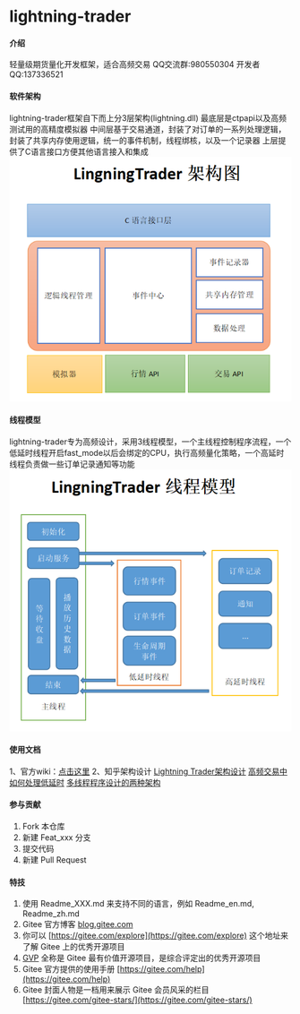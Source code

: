 # lightning-trader

#### 介绍
轻量级期货量化开发框架，适合高频交易
QQ交流群:980550304
开发者QQ:137336521

#### 软件架构
lightning-trader框架自下而上分3层架构(lightning.dll)
最底层是ctpapi以及高频测试用的高精度模拟器
中间层基于交易通道，封装了对订单的一系列处理逻辑，封装了共享内存使用逻辑，统一的事件机制，线程绑核，以及一个记录器
上层提供了C语言接口方便其他语言接入和集成
![输入图片说明](doc/images/%E6%9E%B6%E6%9E%84%E5%9B%BE.png)

#### 线程模型

lightning-trader专为高频设计，采用3线程模型，一个主线程控制程序流程，一个低延时线程开启fast_mode以后会绑定的CPU，执行高频量化策略，一个高延时线程负责做一些订单记录通知等功能
![输入图片说明](doc/images/%E7%BA%BF%E7%A8%8B%E6%A8%A1%E5%9E%8B.png)

#### 使用文档

1、官方wiki：[点击这里](https://gitee.com/pursue-wealth/lightning-trader/wikis)
2、知乎架构设计
    [Lightning Trader架构设计](https://zhuanlan.zhihu.com/p/622262304)
    [高频交易中如何处理低延时](https://zhuanlan.zhihu.com/p/622293141)
    [多线程程序设计的两种架构](https://zhuanlan.zhihu.com/p/622423099)

#### 参与贡献

1.  Fork 本仓库
2.  新建 Feat_xxx 分支
3.  提交代码
4.  新建 Pull Request


#### 特技

1.  使用 Readme\_XXX.md 来支持不同的语言，例如 Readme\_en.md, Readme\_zh.md
2.  Gitee 官方博客 [blog.gitee.com](https://blog.gitee.com)
3.  你可以 [https://gitee.com/explore](https://gitee.com/explore) 这个地址来了解 Gitee 上的优秀开源项目
4.  [GVP](https://gitee.com/gvp) 全称是 Gitee 最有价值开源项目，是综合评定出的优秀开源项目
5.  Gitee 官方提供的使用手册 [https://gitee.com/help](https://gitee.com/help)
6.  Gitee 封面人物是一档用来展示 Gitee 会员风采的栏目 [https://gitee.com/gitee-stars/](https://gitee.com/gitee-stars/)
